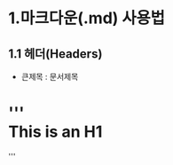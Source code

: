 1.마크다운(.md) 사용법
======================

1.1 헤더(Headers)
-----------------
* 큰제목 : 문서제목

'''   
This is an H1
=============
'''
